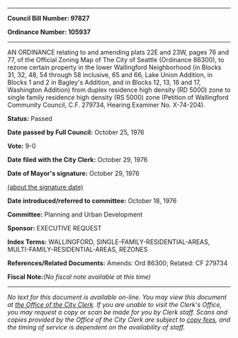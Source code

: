 

********

**Council Bill Number: 97827**
   
**Ordinance Number: 105937**
********

 AN ORDINANCE relating to and amending plats 22E and 23W, pages 76 and 77, of the Official Zoning Map of The City of Seattle (Ordinance 86300), to rezone certain property in the lower Wallingford Neighborhood (in Blocks 31, 32, 48, 54 through 58 inclusive, 65 and 66, Lake Union Addition, in Blocks 1 and 2 in Bagley's Addition, and in Blocks 12, 13, 16 and 17, Washington Addition) from duplex residence high density (RD 5000) zone to single family residence high density (RS 5000) zone (Petition of Wallingford Community Council, C.F. 279734, Hearing Examiner No. X-74-204).

**Status:** Passed
   
**Date passed by Full Council:** October 25, 1976
   
**Vote:** 9-0
   
**Date filed with the City Clerk:** October 29, 1976
   
**Date of Mayor's signature:** October 29, 1976
   
[(about the signature date)](/~public/approvaldate.htm)
   
   
   
**Date introduced/referred to committee:** October 18, 1976
   
**Committee:** Planning and Urban Development
   
**Sponsor:** EXECUTIVE REQUEST
   
   
**Index Terms:** WALLINGFORD, SINGLE-FAMILY-RESIDENTIAL-AREAS, MULTI-FAMILY-RESIDENTIAL-AREAS, REZONES

**References/Related Documents:** Amends: Ord 86300; Related: CF 279734

**Fiscal Note:**_(No fiscal note available at this time)_
********

_No text for this document is available on-line. You may view this document at [the Office of the City Clerk](http://www.seattle.gov/leg/clerk/contactUs.htm). If you are unable to visit the Clerk's Office, you may request a copy or scan be made for you by Clerk staff. Scans and copies provided by the Office of the City Clerk are subject to [copy fees](http://clerk.seattle.gov/~public/clerkfees.htm), and the timing of service is dependent on the availability of staff._

